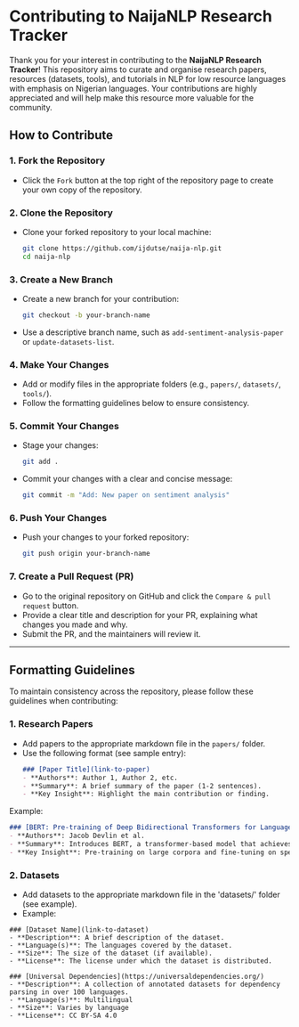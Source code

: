 # Contributing to NaijaNLP Research Tracker

Thank you for your interest in contributing to the **NaijaNLP Research Tracker**! This repository aims to curate and organise research papers, resources (datasets, tools), and tutorials in NLP for low resource languages with emphasis on Nigerian languages. 
Your contributions are highly appreciated and will help make this resource more valuable for the community.

## How to Contribute

### 1. **Fork the Repository**
   - Click the `Fork` button at the top right of the repository page to create your own copy of the repository.

### 2. **Clone the Repository**
   - Clone your forked repository to your local machine:
     ```bash
     git clone https://github.com/ijdutse/naija-nlp.git
     cd naija-nlp
     ```

### 3. **Create a New Branch**
   - Create a new branch for your contribution:
     ```bash
     git checkout -b your-branch-name
     ```
   - Use a descriptive branch name, such as `add-sentiment-analysis-paper` or `update-datasets-list`.

### 4. **Make Your Changes**
   - Add or modify files in the appropriate folders (e.g., `papers/`, `datasets/`, `tools/`).
   - Follow the formatting guidelines below to ensure consistency.

### 5. **Commit Your Changes**
   - Stage your changes:
     ```bash
     git add .
     ```
   - Commit your changes with a clear and concise message:
     ```bash
     git commit -m "Add: New paper on sentiment analysis"
     ```

### 6. **Push Your Changes**
   - Push your changes to your forked repository:
     ```bash
     git push origin your-branch-name
     ```

### 7. **Create a Pull Request (PR)**
   - Go to the original repository on GitHub and click the `Compare & pull request` button.
   - Provide a clear title and description for your PR, explaining what changes you made and why.
   - Submit the PR, and the maintainers will review it.

---

## Formatting Guidelines

To maintain consistency across the repository, please follow these guidelines when contributing:

### 1. **Research Papers**
   - Add papers to the appropriate markdown file in the `papers/` folder.
   - Use the following format (see sample entry):
     ```markdown
     ### [Paper Title](link-to-paper)
     - **Authors**: Author 1, Author 2, etc.
     - **Summary**: A brief summary of the paper (1-2 sentences).
     - **Key Insight**: Highlight the main contribution or finding.
     ```

   Example:
   ```markdown
   ### [BERT: Pre-training of Deep Bidirectional Transformers for Language Understanding](https://arxiv.org/abs/1810.04805)
   - **Authors**: Jacob Devlin et al.
   - **Summary**: Introduces BERT, a transformer-based model that achieves state-of-the-art results in NLP tasks.
   - **Key Insight**: Pre-training on large corpora and fine-tuning on specific tasks improves performance.
   ```

 ### 2. **Datasets**
   - Add datasets to the appropriate markdown file in the 'datasets/' folder (see example).
   - Example: 
  
   ```
   ### [Dataset Name](link-to-dataset)
   - **Description**: A brief description of the dataset.
   - **Language(s)**: The languages covered by the dataset.
   - **Size**: The size of the dataset (if available).
   - **License**: The license under which the dataset is distributed.

   ### [Universal Dependencies](https://universaldependencies.org/)
   - **Description**: A collection of annotated datasets for dependency parsing in over 100 languages.
   - **Language(s)**: Multilingual
   - **Size**: Varies by language
   - **License**: CC BY-SA 4.0
```
 
  

